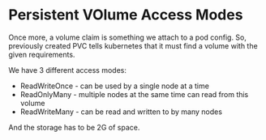 # Persistent VOlume Access Modes

Once more, a volume claim is something we attach to a pod config.
So, previously created PVC tells kubernetes that it must find a volume with the given requirements.

We have 3 different access modes:
- ReadWriteOnce - can be used by a single node at a time
- ReadOnlyMany - multiple nodes at the same time can read from this volume
- ReadWriteMany - can be read and written to by many nodes

And the storage has to be 2G  of space.

